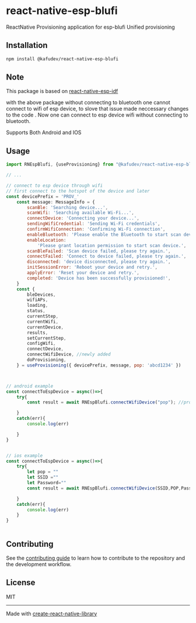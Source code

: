 # react-native-esp-blufi

ReactNative Provisioning application for esp-blufi Unified provisioning

## Installation

```sh
npm install @kafudev/react-native-esp-blufi
```

## Note
This package is based on [react-native-esp-idf](https://www.npmjs.com/package/react-native-esp-idf)

with the above package without connecting to bluetooth one cannot connect to wifi of esp device, to slove that issue made neccessary changes to the code .
Now one can connect to esp device wifi without connecting to bluetooth.

Supports Both Android and IOS


## Usage

```js
import RNEspBlufi, {useProvisioning} from "@kafudev/react-native-esp-blufi";

// ...

// connect to esp device through wifi
// first connect to the hotspot of the device and later
const devicePrefix = 'PROV_'
	const message: MessageInfo = {
		scanBle: 'Searching device...',
		scanWifi: 'Searching available Wi-Fi...',
		connectDevice: 'Connecting your device...',
		sendingWifiCredential: 'Sending Wi-Fi credentials',
		confirmWifiConnection: 'Confirming Wi-Fi connection',
		enableBluetooth: 'Please enable the Bluetooth to start scan device.',
		enableLocation:
			'Please grant location permission to start scan device.',
		scanBleFailed: 'Scan device failed, please try again.',
		connectFailed: 'Connect to device failed, please try again.',
		disconnected: 'device disconnected, please try again.',
		initSessionError: 'Reboot your device and retry.',
		applyError: 'Reset your device and retry.',
		completed: 'Device has been successfully provisioned!',
	}
	const {
		bleDevices,
		wifiAPs,
		loading,
		status,
		currentStep,
		currentWifi,
		currentDevice,
		results,
		setCurrentStep,
		configWifi,
		connectDevice,
		connectWifiDevice, //newly added
		doProvisioning,
	} = useProvisioning({ devicePrefix, message, pop: 'abcd1234' })



// android example
const connectToEspDevice = async()=>{
    try{
        const result = await RNEspBlufi.connectWifiDevice("pop"); //proof of possession

    }
    catch(err){
        console.log(err)

    }
}


// ios example
const connectToEspDevice = async()=>{
	try{
		let pop = ""
		let SSID =""
		let Password=""
		const result = await RNEspBlufi.connectWifiDevice(SSID,POP,Password)

	}
	catch(err){
		console.log(err)
	}
}



```

## Contributing

See the [contributing guide](CONTRIBUTING.md) to learn how to contribute to the repository and the development workflow.

## License

MIT

---

Made with [create-react-native-library](https://github.com/callstack/react-native-builder-bob)
